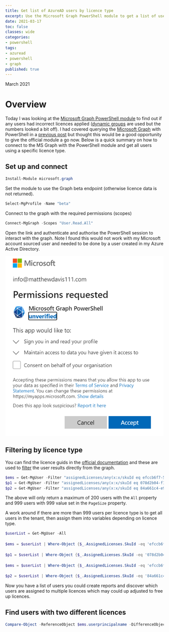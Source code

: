 ```yaml
---
title: Get list of AzureAD users by licence type
excerpt: Use the Microsoft Graph PowerShell module to get a list of users consuming a particular licence.
date: 2021-03-17
toc: false
classes: wide
categories:
- powershell
tags:
- azuread
- powershell
- graph
published: true
---
```

March 2021

# Overview

Today I was looking at the [Microsoft Graph PowerShell module] to find out if any users had incorrect licences applied ([dynamic groups] are used but the numbers looked a bit off). I had covered querying the [Microsoft Graph] with PowerShell in a [previous post] but thought this would be a good opportunity to give the official module a go now. Below is a quick summary on how to connect to the MS Graph with the PowerShell module and get all users using a specific licence type.

## Set up and connect

```powershell
Install-Module microsoft.graph
```

Set the module to use the Graph beta endpoint (otherwise licence data is not returned).

```powershell
Select-MgProfile -Name "beta" 
```

Connect to the graph with the required permissions (scopes)

```powershell
Connect-MgGraph -Scopes "User.Read.All"
```

Open the link and authenticate and authorise the PowerShell session to interact with the graph. Note I found this would not work with my Microsoft account sourced user and needed to be done by a user created in my Azure Active Directory.

![Dashboard overview](/images/azure-ad-ms-graph-lic/scopes.png)

## Filtering by licence type

You can find the licence guids in the [official documentation] and these are used to [filter] the user results directly from the graph.

```powershell
$ems = Get-MgUser -Filter "assignedLicenses/any(x:x/skuId eq efccb6f7-5641-4e0e-bd10-b4976e1bf68e)" -All # ENTERPRISE MOBILITY + SECURITY E3
$p1 = Get-MgUser -Filter "assignedLicenses/any(x:x/skuId eq 078d2b04-f1bd-4111-bbd4-b4b1b354cef4)" -All # AZURE ACTIVE DIRECTORY PREMIUM P1 
$p2 = Get-MgUser -Filter "assignedLicenses/any(x:x/skuId eq 84a661c4-e949-4bd2-a560-ed7766fcaf2b)" -All # AZURE ACTIVE DIRECTORY PREMIUM P2
```

The above will only return a maximum of 200 users with the ``All`` property and 999 users with 999 value set in the ```PageSize``` property.

A work around if there are more than 999 users per licence type is to get all users in the tenant, then assign them into variables depending on licence type.

```powershell
$userList = Get-MgUser -All

$ems = $userList | Where-Object {$_.AssignedLicenses.SkuId -eq 'efccb6f7-5641-4e0e-bd10-b4976e1bf68e'} | Select-Object  UserPrincipalName 

$p1 = $userList | Where-Object {$_.AssignedLicenses.SkuId -eq '078d2b04-f1bd-4111-bbd4-b4b1b354cef4'} | Select-Object UserPrincipalName 
 
$ems = $userList | Where-Object {$_.AssignedLicenses.SkuId -eq 'efccb6f7-5641-4e0e-bd10-b4976e1bf68e'} | Select-Object  UserPrincipalName 

$p2 = $userList | Where-Object {$_.AssignedLicenses.SkuId -eq '84a661c4-e949-4bd2-a560-ed7766fcaf2b'} | Select-Object UserPrincipalName 
```

Now you have a list of users you could create reports and discover which users are assigned to multiple licences which may could up adjusted to free up licences.

## Find users with two different licences

```powershell
Compare-Object -ReferenceObject $ems.userprincipalname -DifferenceObject $p1.userprincipalname -IncludeEqual -ExcludeDifferent 
```

[Microsoft Graph]: https://docs.microsoft.com/en-us/graph/overview
[Microsoft Graph PowerShell module]: https://github.com/microsoftgraph/msgraph-sdk-powershell
[dynamic groups]: https://docs.microsoft.com/en-us/azure/active-directory/enterprise-users/groups-dynamic-membership
[filter]: https://docs.microsoft.com/en-us/graph/query-parameters#filter-parameter
[official documentation]:https://docs.microsoft.com/en-us/azure/active-directory/enterprise-users/licensing-service-plan-reference
[previous post]: https://matthewdavis111.com/powershell/microsoft-graph-powershell/